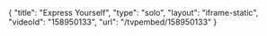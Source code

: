 {
    "title": "Express Yourself",
    "type": "solo",
    "layout": "iframe-static",
    "videoId": "158950133",
    "url": "\/tvpembed\/158950133"
}